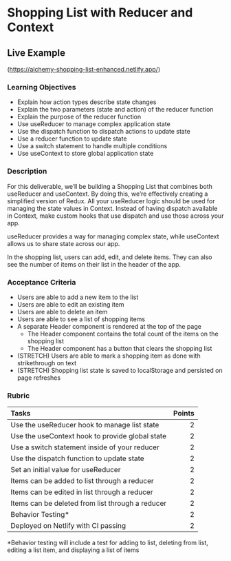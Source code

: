 # Shopping List with Reducer and Context

## Live Example

(https://alchemy-shopping-list-enhanced.netlify.app/)

### Learning Objectives

- Explain how action types describe state changes
- Explain the two parameters (state and action) of the reducer function
- Explain the purpose of the reducer function
- Use useReducer to manage complex application state
- Use the dispatch function to dispatch actions to update state
- Use a reducer function to update state
- Use a switch statement to handle multiple conditions
- Use useContext to store global application state

### Description

For this deliverable, we’ll be building a Shopping List that combines both useReducer and useContext. By doing this, we’re effectively creating a simplified version of Redux. All your useReducer logic should be used for managing the state values in Context. Instead of having dispatch available in Context, make custom hooks that use dispatch and use those across your app.

useReducer provides a way for managing complex state, while useContext allows us to share state across our app.

In the shopping list, users can add, edit, and delete items. They can also see the number of items on their list in the header of the app.

### Acceptance Criteria

- Users are able to add a new item to the list
- Users are able to edit an existing item
- Users are able to delete an item
- Users are able to see a list of shopping items
- A separate Header component is rendered at the top of the page
  - The Header component contains the total count of the items on the shopping list
  - The Header component has a button that clears the shopping list
- (STRETCH) Users are able to mark a shopping item as done with strikethrough on text
- (STRETCH) Shopping list state is saved to localStorage and persisted on page refreshes

### Rubric

| Tasks                                             | Points |
| :------------------------------------------------ | -----: |
| Use the useReducer hook to manage list state      |      2 |
| Use the useContext hook to provide global state   |      2 |
| Use a switch statement inside of your reducer     |      2 |
| Use the dispatch function to update state         |      2 |
| Set an initial value for useReducer               |      2 |
| Items can be added to list through a reducer      |      2 |
| Items can be edited in list through a reducer     |      2 |
| Items can be deleted from list through a reducer  |      2 |
| Behavior Testing*                                 |      2 |
| Deployed on Netlify with CI passing               |      2 |
  
  *Behavior testing will include a test for adding to list, deleting from list, editing a list item, and displaying a list of items
